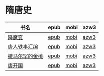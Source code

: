 # 隋唐史

| 书名 | epub | mobi | azw3 |
| --- | --- | --- | --- |
| [降魔变](http://ct.dalanmei.com/f/31084289-571831384-11f4e4) | [epub](http://ct.dalanmei.com/f/31084289-571831384-11f4e4) | [mobi](http://ct.dalanmei.com/f/31084289-571549446-696baa) | [azw3](http://ct.dalanmei.com/f/31084289-572200221-e2ad75) |
| [唐人轶事汇编](http://ct.dalanmei.com/f/31084289-572015457-5ff464) | [epub](http://ct.dalanmei.com/f/31084289-572015457-5ff464) | [mobi](http://ct.dalanmei.com/f/31084289-571563299-39a06a) | [azw3](http://ct.dalanmei.com/f/31084289-571911266-d428ad) |
| [撒马尔罕的金桃](http://ct.dalanmei.com/f/31084289-571732725-a67ea9) | [epub](http://ct.dalanmei.com/f/31084289-571732725-a67ea9) | [mobi](http://ct.dalanmei.com/f/31084289-571616248-cc8383) | [azw3](http://ct.dalanmei.com/f/31084289-571912604-01d957) |
| [唐开国](http://ct.dalanmei.com/f/31084289-571801942-d2c29f) | [epub](http://ct.dalanmei.com/f/31084289-571801942-d2c29f) | [mobi](http://ct.dalanmei.com/f/31084289-571532202-ffd48e) | [azw3](http://ct.dalanmei.com/f/31084289-571989414-a2a56d) |
